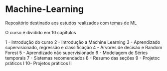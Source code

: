 # Machine-Learning
Repositório destinado aos estudos realizados com temas de ML

O curso é dividido em 10 capítulos

1 - Introdução do curso
2 - Introdução a Machine Learning
3 - Aprendizado supervisionado, regressão e classificação
4 - Árvores de decisão e Random Forest
5 - Aprendizado não supervisionado
6 - Modelagem de Séries temporais
7 - Sistemas recomendados
8 - Resumo das seções
9 - Projetoc práticos I
10- Projetos práticos II
